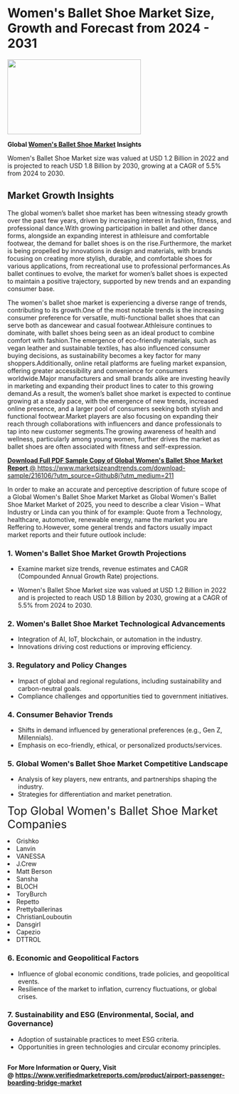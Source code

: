 <H1>Women's Ballet Shoe Market Size, Growth and Forecast from 2024 - 2031</H1><img class="aligncenter size-medium wp-image-584254" src="https://thirdeyenews.in/wp-content/uploads/2024/09/Global-Market-Research-300x168.jpeg" alt="" width="300" height="168" /><p><strong>Global&nbsp;<a href="https://www.marketsizeandtrends.com/download-sample/216106/?utm_source=Github8j?utm_medium=211">Women's Ballet Shoe Market</a> Insights</strong></p><p>Women's Ballet Shoe Market size was valued at USD 1.2 Billion in 2022 and is projected to reach USD 1.8 Billion by 2030, growing at a CAGR of 5.5% from 2024 to 2030.</p><p><h2>Market Growth Insights</h2> <p>The global women’s ballet shoe market has been witnessing steady growth over the past few years, driven by increasing interest in fashion, fitness, and professional dance.With growing participation in ballet and other dance forms, alongside an expanding interest in athleisure and comfortable footwear, the demand for ballet shoes is on the rise.Furthermore, the market is being propelled by innovations in design and materials, with brands focusing on creating more stylish, durable, and comfortable shoes for various applications, from recreational use to professional performances.As ballet continues to evolve, the market for women’s ballet shoes is expected to maintain a positive trajectory, supported by new trends and an expanding consumer base.</p> <p><a href="download_sample_link"></a></p> <p>The women's ballet shoe market is experiencing a diverse range of trends, contributing to its growth.One of the most notable trends is the increasing consumer preference for versatile, multi-functional ballet shoes that can serve both as dancewear and casual footwear.Athleisure continues to dominate, with ballet shoes being seen as an ideal product to combine comfort with fashion.The emergence of eco-friendly materials, such as vegan leather and sustainable textiles, has also influenced consumer buying decisions, as sustainability becomes a key factor for many shoppers.Additionally, online retail platforms are fueling market expansion, offering greater accessibility and convenience for consumers worldwide.Major manufacturers and small brands alike are investing heavily in marketing and expanding their product lines to cater to this growing demand.As a result, the women’s ballet shoe market is expected to continue growing at a steady pace, with the emergence of new trends, increased online presence, and a larger pool of consumers seeking both stylish and functional footwear.Market players are also focusing on expanding their reach through collaborations with influencers and dance professionals to tap into new customer segments.The growing awareness of health and wellness, particularly among young women, further drives the market as ballet shoes are often associated with fitness and self-expression.</p> <p><a href="get_more_link"></p><p><span class=""><strong>Download Full PDF Sample Copy of Global Women's Ballet Shoe Market Report</strong> @ <a href="https://www.marketsizeandtrends.com/download-sample/216106/?utm_source=Github8j?utm_medium=211" target="_blank">https://www.marketsizeandtrends.com/download-sample/216106/?utm_source=Github8j?utm_medium=211</a></span></p><p>In order to make an accurate and perceptive description of future scope of a Global&nbsp;Women's Ballet Shoe Market Market as Global&nbsp;Women's Ballet Shoe Market Market of 2025, you need to describe a clear Vision &ndash; What Industry or Linda can you think of for example: Quote from a Technology, healthcare, automotive, renewable energy, name the market you are Reffering to.However, some general trends and factors usually impact market reports and their future outlook include:</p><h3>1.&nbsp;<strong>Women's Ballet Shoe Market Growth Projections</strong></h3><ul><li>Examine market size trends, revenue estimates and CAGR (Compounded Annual Growth Rate) projections.</li><li><p>Women's Ballet Shoe Market size was valued at USD 1.2 Billion in 2022 and is projected to reach USD 1.8 Billion by 2030, growing at a CAGR of 5.5% from 2024 to 2030.</p></li></ul><h3>2.&nbsp;<strong>Women's Ballet Shoe Market Technological Advancements</strong></h3><ul><li>Integration of AI, IoT, blockchain, or automation in the industry.</li><li>Innovations driving cost reductions or improving efficiency.</li></ul><h3>3.&nbsp;<strong>Regulatory and Policy Changes</strong></h3><ul><li>Impact of global and regional regulations, including sustainability and carbon-neutral goals.</li><li>Compliance challenges and opportunities tied to government initiatives.</li></ul><h3>4.&nbsp;<strong>Consumer Behavior Trends</strong></h3><ul><li>Shifts in demand influenced by generational preferences (e.g., Gen Z, Millennials).</li><li>Emphasis on eco-friendly, ethical, or personalized products/services.</li></ul><h3>5.&nbsp;<strong>Global Women's Ballet Shoe Market Competitive Landscape</strong></h3><ul><li>Analysis of key players, new entrants, and partnerships shaping the industry.</li><li>Strategies for differentiation and market penetration.</li></ul><p data-pm-slice="1 1 []"><span style="color: inherit; font-family: inherit; font-size: 25px;">Top Global Women's Ballet Shoe Market Companies</span></p><div class="" data-test-id=""><p><li>Grishko</li><li> Lanvin</li><li> VANESSA</li><li> J.Crew</li><li> Matt Berson</li><li> Sansha</li><li> BLOCH</li><li> ToryBurch</li><li> Repetto</li><li> Prettyballerinas</li><li> ChristianLouboutin</li><li> Dansgirl</li><li> Capezio</li><li> DTTROL</li></p></div><h3>6.&nbsp;<strong>Economic and Geopolitical Factors</strong></h3><ul><li>Influence of global economic conditions, trade policies, and geopolitical events.</li><li>Resilience of the market to inflation, currency fluctuations, or global crises.</li></ul><h3>7.&nbsp;<strong>Sustainability and ESG (Environmental, Social, and Governance)</strong></h3><ul><li>Adoption of sustainable practices to meet ESG criteria.</li><li>Opportunities in green technologies and circular economy principles.</li></ul><h2><strong style="font-size: 14px;">For More Information or Query, Visit @&nbsp;</strong><a style="background-color: #ffffff; font-size: 14px;" href="https://www.marketsizeandtrends.com/report/women-s-ballet-shoe-market/" target="_blank">https://www.verifiedmarketreports.com/product/airport-passenger-boarding-bridge-market</a></h2>